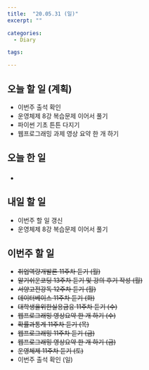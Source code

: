 ```yaml
---
title:  "20.05.31 (일)"
excerpt: ""

categories:
  - Diary

tags:

---
```


## 오늘 할 일 (계획)

- 이번주 출석 확인
- 운영체제 8강 복습문제 이어서 풀기
- 파이썬 기초 튼튼 다지기
- 웹프로그래밍 과제 영상 요약 한 개 하기


## 오늘 한 일

- ##### 


## 내일 할 일

- 이번주 할 일 갱신
- 운영체제 8강 복습문제 이어서 풀기

## 이번주 할 일

- ~~취업역량개발론 11주차 듣기 (월)~~
- ~~알기쉬운코딩 13주차 듣기 및 강의 후기 작성 (월)~~
- ~~서양고전강독 12주차 듣기 (월)~~
- ~~데이터베이스 11주차 듣기 (화)~~
- ~~대학생을위한실용금융 11주차 듣기 (수)~~
- ~~웹프로그래밍 영상요약 한 개 하기 (수)~~
- ~~확률과통계 11주차 듣기 (목)~~
- ~~웹프로그래밍 11주차 듣기 (금)~~
- ~~웹프로그래밍 영상요약 한 개 하기 (금)~~
- ~~운영체제 11주차 듣기 (토)~~
- 이번주 출석 확인 (일)
